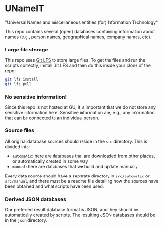 # UNameIT

"Universal Names and miscellaneous entities (for) Information Technology"

This repo contains several (open) databases containing information about names (e.g., person names, geographical names, company names, etc).

### Large file storage

This repo uses [Git LFS](https://git-lfs.github.com/) to store large files. To get the files and run the scripts correctly, install Git LFS and then do this inside your clone of the repo:

```sh
git lfs install
git lfs pull
```

### No sensitive information!

Since this repo is not hosted at GU, it is important that we do not store any sensitive information here. Sensitive information are, e.g., any information that can be connected to an individual person.

### Source files

All original database sources should reside in the `src` directory. This is divided into:

- `automatic`: here are databases that are downloaded from other places, or automatically created in some way
- `manual`: here are databases that we build and update manually

Every data source should have a separate directory in `src/automatic` or `src/manual`, and there must be a readme file detailing how the sources have been obtained and what scripts have been used.

### Derived JSON databases

Our preferred result database format is JSON, and they should be automatically created by scripts. The resulting JSON databases should be in the `json` directory.


